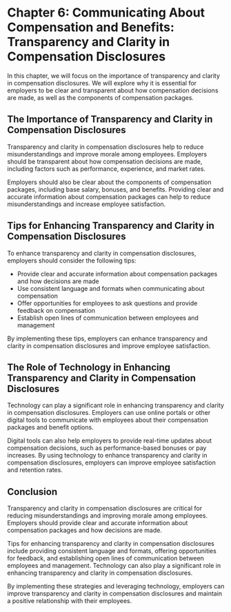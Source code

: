 Chapter 6: Communicating About Compensation and Benefits: Transparency and Clarity in Compensation Disclosures
==============================================================================================================

In this chapter, we will focus on the importance of transparency and clarity in compensation disclosures. We will explore why it is essential for employers to be clear and transparent about how compensation decisions are made, as well as the components of compensation packages.

The Importance of Transparency and Clarity in Compensation Disclosures
----------------------------------------------------------------------

Transparency and clarity in compensation disclosures help to reduce misunderstandings and improve morale among employees. Employers should be transparent about how compensation decisions are made, including factors such as performance, experience, and market rates.

Employers should also be clear about the components of compensation packages, including base salary, bonuses, and benefits. Providing clear and accurate information about compensation packages can help to reduce misunderstandings and increase employee satisfaction.

Tips for Enhancing Transparency and Clarity in Compensation Disclosures
-----------------------------------------------------------------------

To enhance transparency and clarity in compensation disclosures, employers should consider the following tips:

* Provide clear and accurate information about compensation packages and how decisions are made
* Use consistent language and formats when communicating about compensation
* Offer opportunities for employees to ask questions and provide feedback on compensation
* Establish open lines of communication between employees and management

By implementing these tips, employers can enhance transparency and clarity in compensation disclosures and improve employee satisfaction.

The Role of Technology in Enhancing Transparency and Clarity in Compensation Disclosures
----------------------------------------------------------------------------------------

Technology can play a significant role in enhancing transparency and clarity in compensation disclosures. Employers can use online portals or other digital tools to communicate with employees about their compensation packages and benefit options.

Digital tools can also help employers to provide real-time updates about compensation decisions, such as performance-based bonuses or pay increases. By using technology to enhance transparency and clarity in compensation disclosures, employers can improve employee satisfaction and retention rates.

Conclusion
----------

Transparency and clarity in compensation disclosures are critical for reducing misunderstandings and improving morale among employees. Employers should provide clear and accurate information about compensation packages and how decisions are made.

Tips for enhancing transparency and clarity in compensation disclosures include providing consistent language and formats, offering opportunities for feedback, and establishing open lines of communication between employees and management. Technology can also play a significant role in enhancing transparency and clarity in compensation disclosures.

By implementing these strategies and leveraging technology, employers can improve transparency and clarity in compensation disclosures and maintain a positive relationship with their employees.
